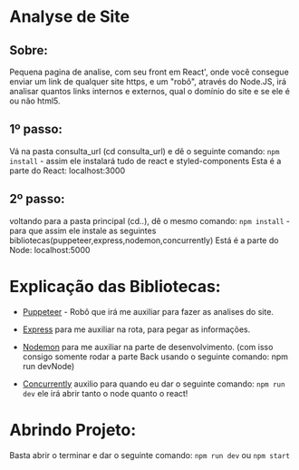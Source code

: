 # Analyse de Site

## Sobre:
Pequena pagina de analise, com seu front em React', onde você consegue enviar um link de qualquer site https, e um "robô", através do Node.JS, irá analisar quantos links internos e externos, qual o domínio do site e se ele é ou não html5.

## 1º passo:
Vá na pasta consulta_url (cd consulta_url) e dê o seguinte comando:
`npm install` - assim ele instalará tudo de react e styled-components
Esta é a parte do React: localhost:3000

## 2º passo:
voltando para a pasta principal (cd..), dê o mesmo comando:
`npm install` - para que assim ele instale as seguintes bibliotecas(puppeteer,express,nodemon,concurrently)
Está é a parte do Node: localhost:5000

# Explicação das Bibliotecas:
- [Puppeteer](https://www.npmjs.com/package/puppeteer) - Robô que irá me auxiliar para fazer as analises do site.

- [Express](https://www.npmjs.com/package/express) para me auxiliar na rota, para pegar as informações. 

- [Nodemon](https://www.npmjs.com/package/nodemon) para me auxiliar na parte de desenvolvimento. (com isso consigo somente rodar a parte Back usando o seguinte comando: npm run devNode)

- [Concurrently](https://www.npmjs.com/package/concurrently) auxilio para quando eu dar o seguinte comando: `npm run dev` ele irá abrir tanto o node quanto o react! 

# Abrindo Projeto:
Basta abrir o terminar e dar o seguinte comando: `npm run dev` ou `npm start`
